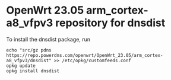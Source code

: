 OpenWrt 23.05 arm_cortex-a8_vfpv3 repository for dnsdist
========

To install the dnsdist package, run

```
echo "src/gz pdns https://repo.powerdns.com/openwrt/OpenWrt_23.05/arm_cortex-a8_vfpv3/dnsdist" >> /etc/opkg/customfeeds.conf
opkg update
opkg install dnsdist
```
